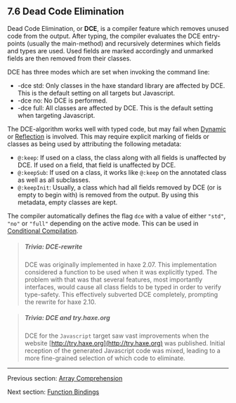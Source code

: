 ## 7.6 Dead Code Elimination

Dead Code Elimination, or **DCE**, is a compiler feature which removes unused code from the output. After typing, the compiler evaluates the DCE entry-points (usually the main-method) and recursively determines which fields and types are used. Used fields are marked accordingly and unmarked fields are then removed from their classes.

DCE has three modes which are set when invoking the command line:



* -dce std: Only classes in the haxe standard library are affected by DCE. This is the default setting on all targets but Javascript.
* -dce no: No DCE is performed.
* -dce full: All classes are affected by DCE. This is the default setting when targeting Javascript.


The DCE-algorithm works well with typed code, but may fail when [Dynamic](4.4.3-Dynamic.md) or [Reflection](6.6-Reflection.md) is involved. This may require explicit marking of fields or classes as being used by attributing the following metadata:



* `@:keep`: If used on a class, the class along with all fields is unaffected by DCE. If used on a field, that field is unaffected by DCE.
* `@:keepSub`: If used on a class, it works like `@:keep` on the annotated class as well as all subclasses.
* `@:keepInit`: Usually, a class which had all fields removed by DCE (or is empty to begin with) is removed from the output. By using this metadata, empty classes are kept.


The compiler automatically defines the flag `dce` with a value of either `"std"`, `"no"` or `"full"` depending on the active mode. This can be used in [Conditional Compilation](7.1-Conditional_Compilation.md).

> ##### Trivia: DCE-rewrite
>
> DCE was originally implemented in haxe 2.07. This implementation considered a function to be used when it was explicitly typed. The problem with that was that several features, most importantly interfaces, would cause all class fields to be typed in order to verify type-safety. This effectively subverted DCE completely, prompting the rewrite for haxe 2.10.

> ##### Trivia: DCE and try.haxe.org
>
> DCE for the `Javascript` target saw vast improvements when the website [http://try.haxe.org](http://try.haxe.org) was published. Initial reception of the generated Javascript code was mixed, leading to a more fine-grained selection of which code to eliminate.

---

Previous section: [Array Comprehension](7.5-Array_Comprehension.md)

Next section: [Function Bindings](7.7-Function_Bindings.md)